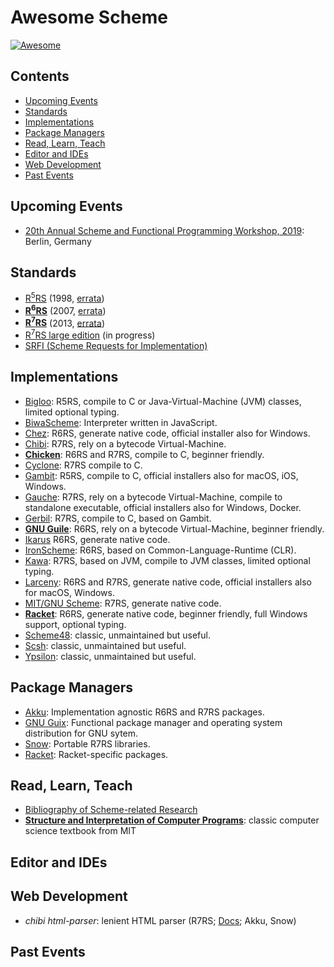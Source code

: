 # Awesome Scheme

[![Awesome](https://awesome.re/badge.svg)](https://awesome.re)

## Contents

- [Upcoming Events](#upcoming-events)
- [Standards](#standards)
- [Implementations](#implementations)
- [Package Managers](#package-managers)
- [Read, Learn, Teach](#read-learn-teach)
- [Editor and IDEs](#editor-and-ides)
- [Web Development](#web-development)
- [Past Events](#past-events)

## Upcoming Events

- [20th Annual Scheme and Functional Programming Workshop, 2019](https://thomas.gilray.org/scheme-2019/): Berlin, Germany

## Standards

* [R<sup>5</sup>RS](https://schemers.org/Documents/Standards/R5RS/r5rs.pdf) (1998, [errata](http://mumble.net/~kelsey/r5rs-errata.html))
* [**R<sup>6</sup>RS**](http://www.r6rs.org/final/r6rs.pdf) (2007, [errata](http://www.r6rs.org/r6rs-errata.html))
* [**R<sup>7</sup>RS**](https://bitbucket.org/cowan/r7rs/src/draft-10/rnrs/r7rs.pdf) (2013, [errata](https://bitbucket.org/cowan/r7rs/src/errata/rnrs/))
* [R<sup>7</sup>RS large edition](https://bitbucket.org/cowan/r7rs-wg1-infra/src/default/R7RSHomePage.md) (in progress)
* [SRFI (Scheme Requests for Implementation)](https://srfi.schemers.org/)

## Implementations

* [Bigloo](https://www-sop.inria.fr/mimosa/fp/Bigloo/): R5RS, compile to C or Java-Virtual-Machine (JVM) classes,
  limited optional typing.
* [BiwaScheme](https://www.biwascheme.org/): Interpreter written in JavaScript.
* [Chez](https://cisco.github.io/ChezScheme/): R6RS, generate native code, official installer also for Windows.
* [Chibi](http://synthcode.com/wiki/chibi-scheme): R7RS, rely on a bytecode Virtual-Machine.
* [**Chicken**](https://www.call-cc.org/): R6RS and R7RS, compile to C, beginner friendly.
* [Cyclone](https://justinethier.github.io/cyclone/): R7RS compile to C.
* [Gambit](http://dynamo.iro.umontreal.ca/wiki/index.php/Main_Page): R5RS, compile to C, official installers also for
  macOS, iOS, Windows.
* [Gauche](https://practical-scheme.net/gauche/): R7RS, rely on a bytecode Virtual-Machine, compile to standalone
  executable, official installers also for Windows, Docker.
* [Gerbil](https://cons.io/): R7RS, compile to C, based on Gambit.
* [**GNU Guile**](https://www.gnu.org/software/guile/): R6RS, rely on a bytecode Virtual-Machine, beginner friendly.
* [Ikarus](http://ikarus-scheme.org/) R6RS, generate native code.
* [IronScheme](https://github.com/leppie/IronScheme): R6RS, based on Common-Language-Runtime (CLR).
* [Kawa](https://www.gnu.org/software/kawa/): R7RS, based on JVM, compile to JVM classes, limited optional typing.
* [Larceny](http://larcenists.org/): R6RS and R7RS, generate native code, official installers also for macOS, Windows.
* [MIT/GNU Scheme](https://www.gnu.org/software/mit-scheme/): R7RS, generate native code.
* [**Racket**](https://racket-lang.org/): R6RS, generate native code, beginner friendly, full Windows support, optional
  typing.
* [Scheme48](http://www.s48.org/): classic, unmaintained but useful.
* [Scsh](https://scsh.net/): classic, unmaintained but useful.
* [Ypsilon](http://www.littlewingpinball.com/doc/en/ypsilon/index.html): classic, unmaintained but useful.

## Package Managers

* [Akku](https://akkuscm.org/): Implementation agnostic R6RS and R7RS packages.
* [GNU Guix](https://www.gnu.org/software/guix/): Functional package manager and operating system distribution for GNU sytem.
* [Snow](http://snow-fort.org/): Portable R7RS libraries.
* [Racket](https://pkgs.racket-lang.org/): Racket-specific packages.

## Read, Learn, Teach

* [Bibliography of Scheme-related Research](https://github.com/scheme-live/bibliography#bibliography-of-scheme-related-research)
* [**Structure and Interpretation of Computer Programs**](https://mitpress.mit.edu/sites/default/files/sicp/full-text/book/book.html): classic computer science textbook from MIT

## Editor and IDEs

## Web Development

* _chibi html-parser_: lenient HTML parser (R7RS; [Docs](http://snow-fort.org/s/gmail.com/alexshinn/chibi/html-parser/0.5.7/index.html); Akku, Snow)

## Past Events
